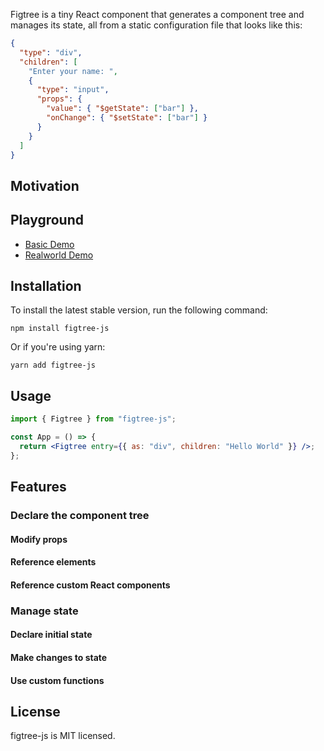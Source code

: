 Figtree is a tiny React component that generates a component tree and manages its state, all from a static configuration file that looks like this:

```json
{
  "type": "div",
  "children": [
    "Enter your name: ",
    {
      "type": "input",
      "props": {
        "value": { "$getState": ["bar"] },
        "onChange": { "$setState": ["bar"] }
      }
    }
  ]
}
```

## Motivation

## Playground

- [Basic Demo](https://codesandbox.io/s/figtree-js-5q7ol)
- [Realworld Demo](https://rlee0.github.io/figtree-realworld-dev)

## Installation

To install the latest stable version, run the following command:

`npm install figtree-js`

Or if you're using yarn:

`yarn add figtree-js`

## Usage

```jsx
import { Figtree } from "figtree-js";

const App = () => {
  return <Figtree entry={{ as: "div", children: "Hello World" }} />;
};
```

## Features

### Declare the component tree

#### Modify props

#### Reference elements

#### Reference custom React components

### Manage state

#### Declare initial state

#### Make changes to state

#### Use custom functions

## License

figtree-js is MIT licensed.
